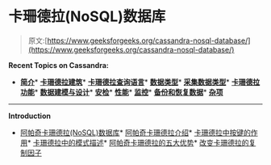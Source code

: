 # 卡珊德拉(NoSQL)数据库

> 原文:[https://www.geeksforgeeks.org/cassandra-nosql-database/](https://www.geeksforgeeks.org/cassandra-nosql-database/)

**Recent Topics on Cassandra:**
*   [**简介**](#Intro)*   [**卡珊德拉建筑**](#CA)*   [**卡珊德拉查询语言**](#CQL)*   [**数据类型**](#DT)*   [**采集数据类型**](#CDT)*   [**卡珊德拉功能**](#Func)*   [**数据建模与设计**](#DMD)*   [**安检**](#Sec)*   [**性能**](#Perf)*   [**监控**](#Moni)*   [**备份和恢复数据**](#Back)*   [**杂项**](#Misc)

* * *

**Introduction**

*   [阿帕奇卡珊德拉(NoSQL)数据库](https://www.geeksforgeeks.org/apache-cassandra-nosql-database/)*   [阿帕奇卡珊德拉介绍](https://www.geeksforgeeks.org/introduction-to-apache-cassandra/)*   [卡珊德拉中按键的作用](https://www.geeksforgeeks.org/role-of-keys-in-cassandra/)*   [卡珊德拉中的模式描述](https://www.geeksforgeeks.org/schema-descriptions-in-cassandra/)*   [阿帕奇卡珊德拉的五大优势](https://www.geeksforgeeks.org/five-main-benefits-of-apache-cassandra/amp/?ref=rp)*   [改变卡珊德拉的复制因子](https://www.geeksforgeeks.org/changing-the-replication-factor-in-cassandra/)